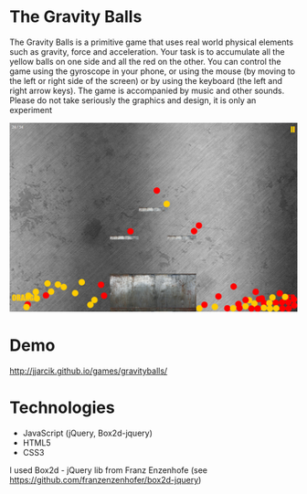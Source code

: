 # The Gravity Balls

The Gravity Balls is a primitive game that uses real world physical elements such as gravity, force and acceleration. Your task is to accumulate all the yellow balls on one side and all the red on the other. You can control the game using the gyroscope in your phone, or using the mouse (by moving to the left or right side of the screen) or by using the keyboard (the left and right arrow keys). The game is accompanied by music and other sounds. Please do not take seriously the graphics and design, it is only an experiment

<img src='screenshot.png' alt='screenshot' width="600" />

# Demo

http://jjarcik.github.io/games/gravityballs/

# Technologies
 - JavaScript (jQuery, Box2d-jquery)
 - HTML5
 - CSS3

 I used Box2d - jQuery lib from  Franz Enzenhofe (see https://github.com/franzenzenhofer/box2d-jquery)
